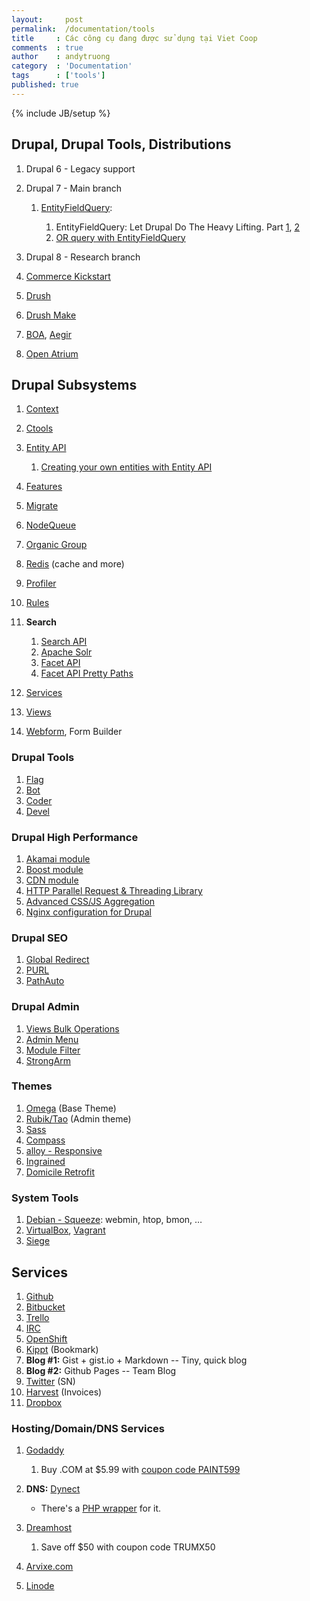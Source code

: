 ```yaml
---
layout:     post
permalink:  /documentation/tools
title     : Các công cụ đang được sử dụng tại Viet Coop
comments  : true
author    : andytruong
category  : 'Documentation'
tags      : ['tools']
published: true
---
```


{% include JB/setup %}

## Drupal, Drupal Tools, Distributions

1. Drupal 6 - Legacy support
1. Drupal 7 - Main branch

    1. [EntityFieldQuery](http://api.drupal.org/api/drupal/includes%21entity.inc/class/EntityFieldQuery/7 ""):
        
        1. EntityFieldQuery: Let Drupal Do The Heavy Lifting. Part [1](http://treehouseagency.com/blog/tim-cosgrove/2012/02/16/entityfieldquery-let-drupal-do-heavy-lifting-pt-1 ""), [2](http://treehouseagency.com/blog/tim-cosgrove/2012/02/28/entityfieldquery-let-drupal-do-heavy-lifting-pt-2 "")
        1. [OR query with EntityFieldQuery](http://treehouseagency.com/blog/fredric-mitchell/2012/02/21/or-queries-entityfieldquery "")

1. Drupal 8 - Research branch
1. [Commerce Kickstart](http://drupal.org/project/commerce_kickstart)
1. [Drush](http://drupal.org/project/drush)
1. [Drush Make](http://drupal.org/project/drush_make)
1. [BOA](http://drupal.org/project/barracuda ""), [Aegir](http://www.aegirproject.org/)
1. [Open Atrium](http://openatrium.com/)

## Drupal Subsystems

1. [Context](http://drupal.org/project/context)
1. [Ctools](http://drupal.org/project/ctools)
1. [Entity API](http://drupal.org/project/entity)

    1. [Creating your own entities with Entity API](http://www.trellon.com/content/blog/creating-own-entities-entity-api "")
    
1. [Features](http://drupal.org/project/features)
1. [Migrate](http://drupal.org/project/migrate)
1. [NodeQueue](http://drupal.org/project/nodequeue)
1. [Organic Group](http://drupal.org/project/og)
1. [Redis](http://drupal.org/project/redis) (cache and more)
1. [Profiler](http://drupal.org/project/profiler)
1. [Rules](http://drupal.org/project/rules)
1. **Search**

    1. [Search API](http://drupal.org/project/search_api "")
    1. [Apache Solr](http://drupal.org/project/apachesolr "")
    1. [Facet API](http://drupal.org/project/facetapi "")
    1. [Facet API Pretty Paths](http://drupal.org/project/facetapi_pretty_paths "")
    
1. [Services](http://drupal.org/project/services)
1. [Views](http://drupal.org/project/views)
1. [Webform](http://drupal.org/webform), Form Builder

### Drupal Tools

1. [Flag](http://drupal.org/project/flag)
1. [Bot](/documentations/tools/drupal/drupal-bot)
1. [Coder](http://drupal.org/project/coder)
1. [Devel](http://drupal.org/project/devel)

### Drupal High Performance

1. [Akamai module](http://drupal.org/project/akamai)
1. [Boost module](http://drupal.org/project/boost)
1. [CDN module](http://drupal.org/project/cdn)
1. [HTTP Parallel Request & Threading Library](http://drupal.org/project/httprl)
1. [Advanced CSS/JS Aggregation](http://drupal.org/project/advagg)
1. [Nginx configuration for Drupal](https://github.com/alanthing/drupal-with-nginx "")

### Drupal SEO

1. [Global Redirect](http://drupal.org/project/globalredirect)
1. [PURL](http://drupal.org/project/purl)
1. [PathAuto](http://drupal.org/project/pathauto)

### Drupal Admin

1. [Views Bulk Operations](http://drupal.org/project/views_bulk_operations "")
1. [Admin Menu](http://drupal.org/project/admin_menu "")
1. [Module Filter](http://drupal.org/project/module_filter)
1. [StrongArm](http://drupal.org/project/strongarm)

### Themes

1. [Omega](http://drupal.org/project/omega) (Base Theme)
1. [Rubik/Tao](http://drupal.org/project/rubik) (Admin theme)
1. [Sass](http://sass-lang.com/)
1. [Compass](http://compass-style.org/)
1. [alloy - Responsive](http://drupal.org/project/alloy "")
1. [Ingrained](http://drupal.org/project/ingrained "")
1. [Domicile Retrofit]("http://drupal.org/project/domicile_responsive")

### System Tools

1. [Debian - Squeeze](http://www.debian.org/): webmin, htop, bmon, …
1. [VirtualBox](https://www.virtualbox.org/), [Vagrant](http://vagrantup.com/ "")
1. [Siege](http://www.joedog.org/siege-home/ "")

## Services

1. [Github](https://github.com/)
1. [Bitbucket](https://bitbucket.org/)
1. [Trello](https://gist.github.com/3a19f8ad9946a1820b70)
1. [IRC](/documentation/tools/irc)
1. [OpenShift](https://openshift.redhat.com/)
1. [Kippt](https://www.kippt.com/) (Bookmark)
1. **Blog #1:** Gist + gist.io + Markdown -- Tiny, quick blog
1. **Blog #2:** Github Pages -- Team Blog
1. [Twitter](https://twitter.com/) (SN)
1. [Harvest](http://www.getharvest.com/) (Invoices)
1. [Dropbox](http://db.tt/9Qv7wX7 "Dropbox")

### Hosting/Domain/DNS Services

1. [Godaddy](http://x.co/vietcoop "")

    1. Buy .COM at $5.99 with [coupon code PAINT599](http://x.co/vietcoop "")
    
1. **DNS:** [Dynect](https://manage.dynect.net/)

	- There's a [PHP wrapper](https://github.com/skpy/Dynect-REST-PHP "Dynect-REST-PHP") for it.
    
1. [Dreamhost](http://goo.gl/vTKFa "Dreamhost")

	1. Save off $50 with coupon code TRUMX50
    
1. [Arvixe.com](http://www.arvixe.com/4440.html "")
1. [Linode](http://www.linode.com/?r=454ecae8aeee5a920491ab6d8f268723d73c4739 "Linode VPS")